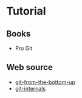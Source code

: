 # Tutorial

## Books

- Pro Git

## Web source

- [git-from-the-bottom-up](https://jwiegley.github.io/git-from-the-bottom-up/)
- [git-internals](https://github.com/pluralsight/git-internals-pdf)
